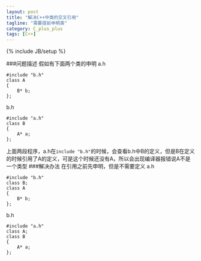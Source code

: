 ```yaml
---
layout: post
title: "解决C++中类的交叉引用"
tagline: "需要提前申明类"
category: C_plus_plus
tags: [C++]
---
```

{% include JB/setup %}

###问题描述
假如有下面两个类的申明
a.h

	#include "b.h"
	class A
	{
		B* b;
	};

b.h

	#include "a.h"
	class B
	{
		A* a;
	};

上面两段程序，a.h在`include "b.h"`的时候，会查看b.h中B的定义，但是B在定义的时候引用了A的定义，可是这个时候还没有A，所以会出现编译器报错说A不是一个类型
###解决办法
在引用之前先申明，但是不需要定义
a.h

	#include "b.h"
	class B;
	class A
	{
		B* b;
	};

b.h

	#include "a.h"
	class A;
	class B
	{
		A* a;
	};


